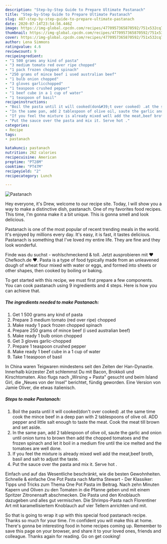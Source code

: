 ```yaml
---
description: "Step-by-Step Guide to Prepare Ultimate Pastanach"
title: "Step-by-Step Guide to Prepare Ultimate Pastanach"
slug: 487-step-by-step-guide-to-prepare-ultimate-pastanach
date: 2020-07-14T23:54:56.446Z
image: https://img-global.cpcdn.com/recipes/4770957365870592/751x532cq70/pastanach-recipe-main-photo.jpg
thumbnail: https://img-global.cpcdn.com/recipes/4770957365870592/751x532cq70/pastanach-recipe-main-photo.jpg
cover: https://img-global.cpcdn.com/recipes/4770957365870592/751x532cq70/pastanach-recipe-main-photo.jpg
author: Lena Simmons
ratingvalue: 4.6
reviewcount: 9
recipeingredient:
- "1 500 grams any kind of pasta"
- "3 medium tomato red over ripe chopped"
- "1 pack frozen chopped spinach"
- "250 grams of mince beef i used australian beef"
- "1 bulb onion chopped"
- "3 gloves garlicchopped"
- "1 teaspoon crushed pepper"
- "1 beef cube in a 1 cup of water"
- "1 teaspoon of basil"
recipeinstructions:
- "Boil the pasta until it will cooked(don&#39;t over cooked) .at the same time cook the mince beef in a deep pan with 2 tablespoons of olive oil. ADD pepper and little salt enough to taste the meat. Cook the meat till brown and set aside."
- "In the same pan, add 2 tablespoon of olive oil, saute the garlic and onion until onion turns to brown then add the chopped tomatoes and the frozen spinach and let it boil in a medium fire until the ice melted and the tomatoes are well done."
- "If you feel the mixture is already mixed well add the meat,beef broth, basil and salt to adjust the taste."
- "Put the sauce over the pasta and mix it. Serve hot ."
categories:
- Recipe
tags:
- pastanach

katakunci: pastanach 
nutrition: 262 calories
recipecuisine: American
preptime: "PT28M"
cooktime: "PT47M"
recipeyield: "2"
recipecategory: Lunch

---
```



![Pastanach](https://img-global.cpcdn.com/recipes/4770957365870592/751x532cq70/pastanach-recipe-main-photo.jpg)

Hey everyone, it's Drew, welcome to our recipe site. Today, I will show you a way to make a distinctive dish, pastanach. One of my favorites food recipes. This time, I'm gonna make it a bit unique. This is gonna smell and look delicious.

Pastanach is one of the most popular of recent trending meals in the world. It's enjoyed by millions every day. It's easy, it is fast, it tastes delicious. Pastanach is something that I've loved my entire life. They are fine and they look wonderful.

Finde was du suchst - wohlschmeckend &amp; toll. Jetzt ausprobieren mit ♥ Chefkoch.de ♥. Pasta is a type of food typically made from an unleavened dough of wheat flour mixed with water or eggs, and formed into sheets or other shapes, then cooked by boiling or baking.


To get started with this recipe, we must first prepare a few components. You can cook pastanach using 9 ingredients and 4 steps. Here is how you can achieve that.

<!--inarticleads1-->

##### The ingredients needed to make Pastanach:

1. Get 1 500 grams any kind of pasta
1. Prepare 3 medium tomato (red over ripe) chopped
1. Make ready 1 pack frozen chopped spinach
1. Prepare 250 grams of mince beef (i used australian beef)
1. Make ready 1 bulb onion chopped
1. Get 3 gloves garlic-chopped
1. Prepare 1 teaspoon crushed pepper
1. Make ready 1 beef cube in a 1 cup of water
1. Take 1 teaspoon of basil


In China waren Teigwaren mindestens seit den Zeiten der Han-Dynastie. Innerhalb kürzester Zeit schlemmst Du mit Bacon, Brokkoli und Kirschtomaten. Also flugs nach „Wirsing + Pasta&#34; gesucht und beim Island Girl, die „Neues von der Insel&#34; berichtet, fündig geworden. Eine Version von Jamie Oliver, die etwas italienisch. 

<!--inarticleads2-->

##### Steps to make Pastanach:

1. Boil the pasta until it will cooked(don&#39;t over cooked) .at the same time cook the mince beef in a deep pan with 2 tablespoons of olive oil. ADD pepper and little salt enough to taste the meat. Cook the meat till brown and set aside.
1. In the same pan, add 2 tablespoon of olive oil, saute the garlic and onion until onion turns to brown then add the chopped tomatoes and the frozen spinach and let it boil in a medium fire until the ice melted and the tomatoes are well done.
1. If you feel the mixture is already mixed well add the meat,beef broth, basil and salt to adjust the taste.
1. Put the sauce over the pasta and mix it. Serve hot .


Einfach und auf das Wesentliche beschränkt, wie die besten Gewohnheiten. Schnelle &amp; einfache One Pot Pasta nach Martha Stewart - Der Klassiker: Tipps und Tricks zum Thema One Pot Pasta im Beitrag. Nach zehn Minuten Kapern und Oliven zu den Tomaten in die Pfanne geben und mit einem Spritzer Zitronensaft abschmecken. Die Pasta und den Knoblauch dazugeben und alles gut vermischen. Die Shrimps-Pasta nach Florentiner Art mit karamellisiertem Knoblauch auf vier Tellern anrichten und mit. 

So that is going to wrap it up with this special food pastanach recipe. Thanks so much for your time. I'm confident you will make this at home. There's gonna be interesting food in home recipes coming up. Remember to save this page on your browser, and share it to your loved ones, friends and colleague. Thanks again for reading. Go on get cooking!
